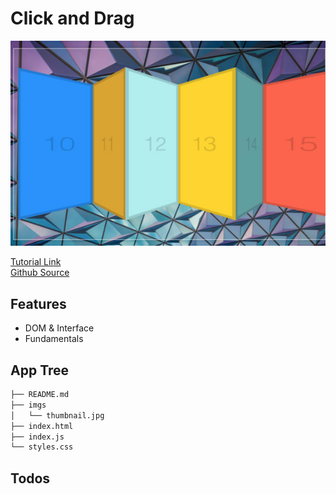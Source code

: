 # Click and Drag

<img src="https://raw.githubusercontent.com/moisestech/js30/master/Click-and-Drag-To-Scroll/imgs/thumbnail.jpg" />

[Tutorial Link](https://courses.wesbos.com/account/access/5f602c40f8289514d0f9b6fc/view/194158963)  
[Github Source](https://github.com/wesbos/JavaScript30/tree/master/27%20-%20Click%20and%20Drag)

## Features

- DOM & Interface
- Fundamentals

## App Tree

```bash
├── README.md
├── imgs
│   └── thumbnail.jpg
├── index.html
├── index.js
└── styles.css
```

## Todos